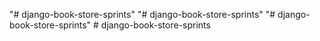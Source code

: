 "# django-book-store-sprints" 
"# django-book-store-sprints" 
"# django-book-store-sprints" 
#   d j a n g o - b o o k - s t o r e - s p r i n t s  
 